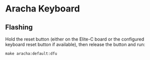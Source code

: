 # Aracha Keyboard

## Flashing

Hold the reset button (either on the Elite-C board or the configured keyboard reset button if available), then release the button and run:

```
make aracha:default:dfu
```
